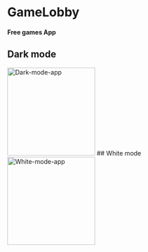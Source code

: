 # GameLobby
#### Free games App
## Dark mode
<img src="https://user-images.githubusercontent.com/31373539/153728976-e58658cc-1910-498a-9738-74bbceaa4f18.png" alt="Dark-mode-app" width="200"/>
## White mode
<img src="https://user-images.githubusercontent.com/31373539/153729184-43a7bef4-8b43-4559-8740-c83e24bad8d4.png" alt="White-mode-app" width="200"/>
